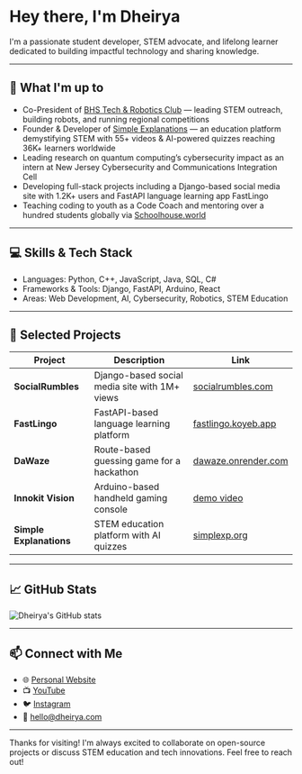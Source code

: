 # Hey there, I'm Dheirya

I'm a passionate student developer, STEM advocate, and lifelong learner dedicated to building impactful technology and sharing knowledge.

---

## 🔭 What I'm up to
- Co-President of [BHS Tech & Robotics Club](https://bhstech.club) — leading STEM outreach, building robots, and running regional competitions  
- Founder & Developer of [Simple Explanations](https://simplexp.org) — an education platform demystifying STEM with 55+ videos & AI-powered quizzes reaching 36K+ learners worldwide  
- Leading research on quantum computing’s cybersecurity impact as an intern at New Jersey Cybersecurity and Communications Integration Cell  
- Developing full-stack projects including a Django-based social media site with 1.2K+ users and FastAPI language learning app FastLingo  
- Teaching coding to youth as a Code Coach and mentoring over a hundred students globally via [Schoolhouse.world](https://schoolhouse.world)

---

## 💻 Skills & Tech Stack
- Languages: Python, C++, JavaScript, Java, SQL, C#
- Frameworks & Tools: Django, FastAPI, Arduino, React  
- Areas: Web Development, AI, Cybersecurity, Robotics, STEM Education  

---

## 🚀 Selected Projects
| Project           | Description                                   | Link                            |
|-------------------|-----------------------------------------------|--------------------------------|
| **SocialRumbles** | Django-based social media site with 1M+ views | [socialrumbles.com](https://socialrumbles.com/home) |
| **FastLingo**     | FastAPI-based language learning platform            | [fastlingo.koyeb.app](https://fastlingo.koyeb.app) |
| **DaWaze**        | Route-based guessing game for a hackathon    | [dawaze.onrender.com](https://dawaze.onrender.com)  |
| **Innokit Vision**| Arduino-based handheld gaming console          | [demo video](https://youtu.be/Jg4Uep8txrE)          |
| **Simple Explanations** | STEM education platform with AI quizzes   | [simplexp.org](https://simplexp.org)                 |

---

## 📈 GitHub Stats

![Dheirya's GitHub stats](https://github-readme-stats.vercel.app/api?username=dheirya&show_icons=true&theme=radical)

---

## 📫 Connect with Me

- 🌐 [Personal Website](https://dheirya.com)  
- 📺 [YouTube](https://youtube.com/@dheirya)  
- 🐦 [Instagram](https://instagram.com/DheiryaTyagi)
- 📧 hello@dheirya.com

---

Thanks for visiting! I'm always excited to collaborate on open-source projects or discuss STEM education and tech innovations. Feel free to reach out!
